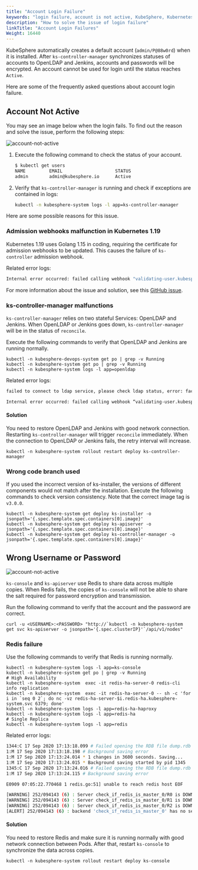 ```yaml
---
title: "Account Login Failure"
keywords: "login failure, account is not active, KubeSphere, Kubernetes"
description: "How to solve the issue of login failure"
linkTitle: "Account Login Failures"
Weight: 16440
---
```


KubeSphere automatically creates a default account (`admin/P@88w0rd`) when it is installed. After `ks-controller-manager` synchronizes statuses of accounts to OpenLDAP and Jenkins, accounts and passwords will be encrypted. An account cannot be used for login until the status reaches `Active`.

Here are some of the frequently asked questions about account login failure.

## Account Not Active

You may see an image below when the login fails. To find out the reason and solve the issue, perform the following steps:

![account-not-active](/images/docs/faq/access-control-and-account-management/cannot-login/account-not-active.png)

1. Execute the following command to check the status of your account.

   ```bash
   $ kubectl get users
   NAME         EMAIL                    STATUS
   admin        admin@kubesphere.io      Active
   ```

2. Verify that `ks-controller-manager` is running and check if exceptions are contained in logs:

   ```bash
   kubectl -n kubesphere-system logs -l app=ks-controller-manager
   ```

Here are some possible reasons for this issue.

### Admission webhooks malfunction in Kubernetes 1.19

Kubernetes 1.19 uses Golang 1.15 in coding, requiring the certificate for admission webhooks to be updated. This causes the failure of `ks-controller` admission webhook.

Related error logs:

```bash
Internal error occurred: failed calling webhook "validating-user.kubesphere.io": Post "https://ks-controller-manager.kubesphere-system.svc:443/validate-email-iam-kubesphere-io-v1alpha2-user?timeout=30s": x509: certificate relies on legacy Common Name field, use SANs or temporarily enable Common Name matching with GODEBUG=x509ignoreCN=0
```

For more information about the issue and solution, see this [GitHub issue](https://github.com/kubesphere/kubesphere/issues/2928).

### ks-controller-manager malfunctions

`ks-controller-manager` relies on two stateful Services: OpenLDAP and Jenkins. When OpenLDAP or Jenkins goes down, `ks-controller-manager` will be in the status of `reconcile`.

Execute the following commands to verify that OpenLDAP and Jenkins are running normally. 

```
kubectl -n kubesphere-devops-system get po | grep -v Running
kubectl -n kubesphere-system get po | grep -v Running
kubectl -n kubesphere-system logs -l app=openldap
```

Related error logs:

```bash
failed to connect to ldap service, please check ldap status, error: factory is not able to fill the pool: LDAP Result Code 200 \"Network Error\": dial tcp: lookup openldap.kubesphere-system.svc on 169.254.25.10:53: no such host
```

```bash
Internal error occurred: failed calling webhook “validating-user.kubesphere.io”: Post https://ks-controller-manager.kubesphere-system.svc:443/validate-email-iam-kubesphere-io-v1alpha2-user?timeout=4s: context deadline exceeded
```

#### Solution

You need to restore OpenLDAP and Jenkins with good network connection. Restarting `ks-controller-manager` will trigger `reconcile` immediately. When the connection to OpenLDAP or Jenkins fails, the retry interval will increase.

```
kubectl -n kubesphere-system rollout restart deploy ks-controller-manager
```

### Wrong code branch used

If you used the incorrect version of ks-installer, the versions of different components would not match after the installation. Execute the following commands to check version consistency. Note that the correct image tag is `v3.0.0`.

```
kubectl -n kubesphere-system get deploy ks-installer -o jsonpath='{.spec.template.spec.containers[0].image}'
kubectl -n kubesphere-system get deploy ks-apiserver -o jsonpath='{.spec.template.spec.containers[0].image}'
kubectl -n kubesphere-system get deploy ks-controller-manager -o jsonpath='{.spec.template.spec.containers[0].image}'
```

## Wrong Username or Password

![account-not-active](/images/docs/faq/access-control-and-account-management/cannot-login/wrong-password.png)

`ks-console` and `ks-apiserver` use Redis to share data across multiple copies. When Redis fails, the copies of `ks-console` will not be able to share the salt required for password encryption and transmission.

Run the following command to verify that the account and the password are correct.

```
curl -u <USERNAME>:<PASSWORD> "http://`kubectl -n kubesphere-system get svc ks-apiserver -o jsonpath='{.spec.clusterIP}'`/api/v1/nodes"
```

### Redis failure

Use the following commands to verify that Redis is running normally.

```
kubectl -n kubesphere-system logs -l app=ks-console
kubectl -n kubesphere-system get po | grep -v Running
# High Availability
kubectl -n kubesphere-system  exec -it redis-ha-server-0 redis-cli info replication
kubectl -n kubesphere-system  exec -it redis-ha-server-0 -- sh -c 'for i in `seq 0 2`; do nc -vz redis-ha-server-$i.redis-ha.kubesphere-system.svc 6379; done'
kubectl -n kubesphere-system logs -l app=redis-ha-haproxy
kubectl -n kubesphere-system logs -l app=redis-ha
# Single Replica 
kubectl -n kubesphere-system logs -l app=redis
```

Related error logs:

```bash
1344:C 17 Sep 2020 17:13:18.099 # Failed opening the RDB file dump.rdb (in server root dir /data) for saving: Stale file handle
1:M 17 Sep 2020 17:13:18.198 # Background saving error
1:M 17 Sep 2020 17:13:24.014 * 1 changes in 3600 seconds. Saving...
1:M 17 Sep 2020 17:13:24.015 * Background saving started by pid 1345
1345:C 17 Sep 2020 17:13:24.016 # Failed opening the RDB file dump.rdb (in server root dir /data) for saving: Stale file handle
1:M 17 Sep 2020 17:13:24.115 # Background saving error
```

```bash
E0909 07:05:22.770468 1 redis.go:51] unable to reach redis host EOF
```

```bash
[WARNING] 252/094143 (6) : Server check_if_redis_is_master_0/R0 is DOWN, reason: Layer7 timeout, info: " at step 5 of tcp-check (expect string '10.223.2.232')", check duration: 1000ms. 2 active and 0 backup servers left. 0 sessions active, 0 requeued, 0 remaining in queue.
[WARNING] 252/094143 (6) : Server check_if_redis_is_master_0/R1 is DOWN, reason: Layer7 timeout, info: " at step 5 of tcp-check (expect string '10.223.2.232')", check duration: 1000ms. 1 active and 0 backup servers left. 0 sessions active, 0 requeued, 0 remaining in queue.
[WARNING] 252/094143 (6) : Server check_if_redis_is_master_0/R2 is DOWN, reason: Layer7 timeout, info: " at step 5 of tcp-check (expect string '10.223.2.232')", check duration: 1000ms. 0 active and 0 backup servers left. 0 sessions active, 0 requeued, 0 remaining in queue.
[ALERT] 252/094143 (6) : backend 'check_if_redis_is_master_0' has no server available!
```

#### Solution

You need to restore Redis and make sure it is running normally with good network connection between Pods. After that, restart `ks-console` to synchronize the data across copies.

```
kubectl -n kubesphere-system rollout restart deploy ks-console
```
